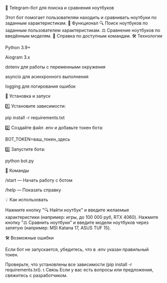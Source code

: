 🚀 Telegram-бот для поиска и сравнения ноутбуков

Этот бот помогает пользователям находить и сравнивать ноутбуки по заданным характеристикам.
📌 Функционал
🔍 Поиск ноутбуков по заданным пользователем характеристикам.
⚖️ Сравнение ноутбуков по введённым моделям.
📖 Справка по доступным командам.
🛠 Технологии

Python 3.9+

Aiogram 3.x

dotenv для работы с переменными окружения

asyncio для асинхронного выполнения

logging для логирования ошибок

🔧 Установка и запуск

1️⃣ Установите зависимости:

pip install -r requirements.txt

2️⃣ Создайте файл .env и добавьте токен бота:

BOT_TOKEN=ваш_токен_здесь

3️⃣ Запустите бота:

python bot.py

📜 Команды

/start — Начать работу с ботом

/help — Показать справку

💡 Как использовать

Нажмите кнопку "🔍 Найти ноутбук" и введите желаемые характеристики (например: игры, до 100 000 руб, RTX 4060).
Нажмите кнопку "⚖️ Сравнить ноутбуки" и введите модели ноутбуков через запятую (например: MSI Katana 17, ASUS TUF 15).

🛠 Возможные ошибки

Если бот не запускается, убедитесь, что в .env указан правильный токен.

Проверьте, что установлены все зависимости (pip install -r requirements.txt).
📞 Связь
Если у вас есть вопросы или предложения, свяжитесь с разработчиком.

